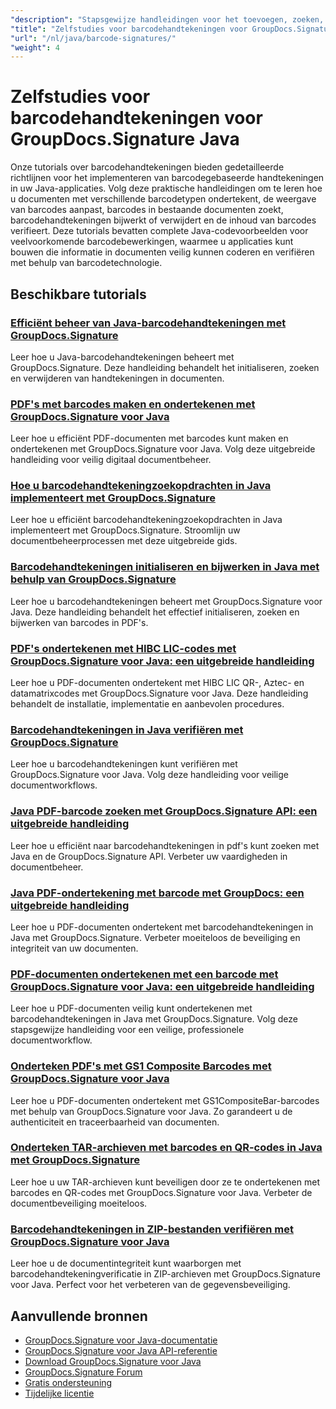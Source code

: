 ```yaml
---
"description": "Stapsgewijze handleidingen voor het toevoegen, zoeken, verifiëren en beheren van barcodehandtekeningen in documenten met behulp van GroupDocs.Signature voor Java."
"title": "Zelfstudies voor barcodehandtekeningen voor GroupDocs.Signature Java"
"url": "/nl/java/barcode-signatures/"
"weight": 4
---
```


# Zelfstudies voor barcodehandtekeningen voor GroupDocs.Signature Java

Onze tutorials over barcodehandtekeningen bieden gedetailleerde richtlijnen voor het implementeren van barcodegebaseerde handtekeningen in uw Java-applicaties. Volg deze praktische handleidingen om te leren hoe u documenten met verschillende barcodetypen ondertekent, de weergave van barcodes aanpast, barcodes in bestaande documenten zoekt, barcodehandtekeningen bijwerkt of verwijdert en de inhoud van barcodes verifieert. Deze tutorials bevatten complete Java-codevoorbeelden voor veelvoorkomende barcodebewerkingen, waarmee u applicaties kunt bouwen die informatie in documenten veilig kunnen coderen en verifiëren met behulp van barcodetechnologie.

## Beschikbare tutorials

### [Efficiënt beheer van Java-barcodehandtekeningen met GroupDocs.Signature](./java-barcode-signature-management-groupdocs-signature/)
Leer hoe u Java-barcodehandtekeningen beheert met GroupDocs.Signature. Deze handleiding behandelt het initialiseren, zoeken en verwijderen van handtekeningen in documenten.

### [PDF's met barcodes maken en ondertekenen met GroupDocs.Signature voor Java](./create-sign-pdfs-groupdocs-barcode-java/)
Leer hoe u efficiënt PDF-documenten met barcodes kunt maken en ondertekenen met GroupDocs.Signature voor Java. Volg deze uitgebreide handleiding voor veilig digitaal documentbeheer.

### [Hoe u barcodehandtekeningzoekopdrachten in Java implementeert met GroupDocs.Signature](./implement-barcode-signature-search-groupdocs-signature-java/)
Leer hoe u efficiënt barcodehandtekeningzoekopdrachten in Java implementeert met GroupDocs.Signature. Stroomlijn uw documentbeheerprocessen met deze uitgebreide gids.

### [Barcodehandtekeningen initialiseren en bijwerken in Java met behulp van GroupDocs.Signature](./java-groupdocs-signature-barcode-initialize-update/)
Leer hoe u barcodehandtekeningen beheert met GroupDocs.Signature voor Java. Deze handleiding behandelt het effectief initialiseren, zoeken en bijwerken van barcodes in PDF's.

### [PDF's ondertekenen met HIBC LIC-codes met GroupDocs.Signature voor Java: een uitgebreide handleiding](./sign-pdfs-hibc-lic-codes-groupdocs-java/)
Leer hoe u PDF-documenten ondertekent met HIBC LIC QR-, Aztec- en datamatrixcodes met GroupDocs.Signature voor Java. Deze handleiding behandelt de installatie, implementatie en aanbevolen procedures.

### [Barcodehandtekeningen in Java verifiëren met GroupDocs.Signature](./verify-barcode-signatures-groupdocs-signature-java/)
Leer hoe u barcodehandtekeningen kunt verifiëren met GroupDocs.Signature voor Java. Volg deze handleiding voor veilige documentworkflows.

### [Java PDF-barcode zoeken met GroupDocs.Signature API: een uitgebreide handleiding](./java-pdf-barcode-search-groupdocs-signature-api/)
Leer hoe u efficiënt naar barcodehandtekeningen in pdf's kunt zoeken met Java en de GroupDocs.Signature API. Verbeter uw vaardigheden in documentbeheer.

### [Java PDF-ondertekening met barcode met GroupDocs: een uitgebreide handleiding](./java-pdf-signing-barcode-groupdocs/)
Leer hoe u PDF-documenten ondertekent met barcodehandtekeningen in Java met GroupDocs.Signature. Verbeter moeiteloos de beveiliging en integriteit van uw documenten.

### [PDF-documenten ondertekenen met een barcode met GroupDocs.Signature voor Java: een uitgebreide handleiding](./sign-pdf-barcode-groupdocs-signature-java/)
Leer hoe u PDF-documenten veilig kunt ondertekenen met barcodehandtekeningen in Java met GroupDocs.Signature. Volg deze stapsgewijze handleiding voor een veilige, professionele documentworkflow.

### [Onderteken PDF's met GS1 Composite Barcodes met GroupDocs.Signature voor Java](./sign-pdf-gs1compositebar-barcode-groupdocs-signature-java/)
Leer hoe u PDF-documenten ondertekent met GS1CompositeBar-barcodes met behulp van GroupDocs.Signature voor Java. Zo garandeert u de authenticiteit en traceerbaarheid van documenten.

### [Onderteken TAR-archieven met barcodes en QR-codes in Java met GroupDocs.Signature](./sign-tar-archives-barcode-qr-code-java/)
Leer hoe u uw TAR-archieven kunt beveiligen door ze te ondertekenen met barcodes en QR-codes met GroupDocs.Signature voor Java. Verbeter de documentbeveiliging moeiteloos.

### [Barcodehandtekeningen in ZIP-bestanden verifiëren met GroupDocs.Signature voor Java](./verify-barcode-signatures-zip-groupdocs-signature-java/)
Leer hoe u de documentintegriteit kunt waarborgen met barcodehandtekeningverificatie in ZIP-archieven met GroupDocs.Signature voor Java. Perfect voor het verbeteren van de gegevensbeveiliging.

## Aanvullende bronnen

- [GroupDocs.Signature voor Java-documentatie](https://docs.groupdocs.com/signature/java/)
- [GroupDocs.Signature voor Java API-referentie](https://reference.groupdocs.com/signature/java/)
- [Download GroupDocs.Signature voor Java](https://releases.groupdocs.com/signature/java/)
- [GroupDocs.Signature Forum](https://forum.groupdocs.com/c/signature)
- [Gratis ondersteuning](https://forum.groupdocs.com/)
- [Tijdelijke licentie](https://purchase.groupdocs.com/temporary-license/)